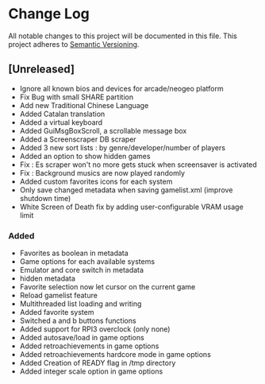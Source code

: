 # Change Log
All notable changes to this project will be documented in this file.
This project adheres to [Semantic Versioning](http://semver.org/).

## [Unreleased]
- Ignore all known bios and devices for arcade/neogeo platform
- Fix Bug with small SHARE partition
- Add new Traditional Chinese Language
- Added Catalan translation
- Added a virtual keyboard
- Added GuiMsgBoxScroll, a scrollable message box
- Added a Screenscraper DB scraper
- Added 3 new sort lists : by genre/developer/number of players
- Added an option to show hidden games
- Fix : Es scraper won't no more gets stuck when screensaver is activated
- Fix : Background musics are now played randomly
- Added custom favorites icons for each system
- Only save changed metadata when saving gamelist.xml (improve shutdown time)
- White Screen of Death fix by adding user-configurable VRAM usage limit

### Added
- Favorites as boolean in metadata
- Game options for each available systems
- Emulator and core switch in metadata
- hidden metadata
- Favorite selection now let cursor on the current game
- Reload gamelist feature
- Multithreaded list loading and writing
- Added favorite system
- Switched a and b buttons functions
- Added support for RPI3 overclock (only none)
- Added autosave/load in game options
- Added retroachievements in game options
- Added retroachievements hardcore mode in game options
- Added Creation of READY flag in /tmp directory
- Added integer scale option in game options
